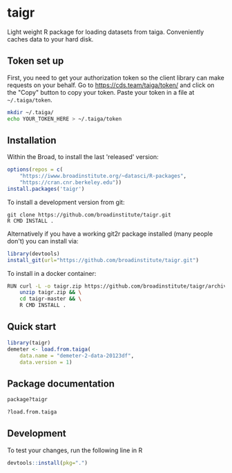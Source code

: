 # taigr

Light weight R package for loading datasets from taiga. Conveniently caches data to your hard disk.

## Token set up

First, you need to get your authorization token so the client library can make requests on your behalf. Go to https://cds.team/taiga/token/ and click on the "Copy" button to copy your token. Paste your token in a file at `~/.taiga/token`.

```sh
mkdir ~/.taiga/
echo YOUR_TOKEN_HERE > ~/.taiga/token
```

## Installation
Within the Broad, to install the last 'released' version:

```R
options(repos = c(
	"https://iwww.broadinstitute.org/~datasci/R-packages",
	"https://cran.cnr.berkeley.edu"))
install.packages('taigr')
```

To install a development version from git:

```
git clone https://github.com/broadinstitute/taigr.git
R CMD INSTALL .
```

Alternatively if you have a working git2r package installed (many people don't) you can install via:

```R
library(devtools)
install_git(url="https://github.com/broadinstitute/taigr.git")
```

To install in a docker container:
```sh
RUN curl -L -o taigr.zip https://github.com/broadinstitute/taigr/archive/master.zip && \
    unzip taigr.zip && \
    cd taigr-master && \
    R CMD INSTALL .
```



## Quick start

```R
library(taigr)
demeter <- load.from.taiga(
	data.name = "demeter-2-data-20123df",
	data.version = 1)
```


## Package documentation

```R
package?taigr

?load.from.taiga
```

## Development

To test your changes, run the following line in R
```R
devtools::install(pkg=".")
```